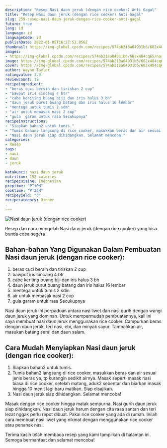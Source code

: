 ```yaml
---
description: "Resep Nasi daun jeruk (dengan rice cooker) Anti Gagal"
title: "Resep Nasi daun jeruk (dengan rice cooker) Anti Gagal"
slug: 259-resep-nasi-daun-jeruk-dengan-rice-cooker-anti-gagal
future: true
lang: id
language: id
languageCode: id
publishDate: 2022-01-05T16:27:52.856Z 
thumbnail: https://img-global.cpcdn.com/recipes/574ab218a04931b6/682x484cq65/nasi-daun-jeruk-dengan-rice-cooker-foto-resep-utama.png
images:
- https://img-global.cpcdn.com/recipes/574ab218a04931b6/682x484cq65/nasi-daun-jeruk-dengan-rice-cooker-foto-resep-utama.png
image: https://img-global.cpcdn.com/recipes/574ab218a04931b6/682x484cq65/nasi-daun-jeruk-dengan-rice-cooker-foto-resep-utama.png
cover: https://img-global.cpcdn.com/recipes/574ab218a04931b6/682x484cq65/nasi-daun-jeruk-dengan-rice-cooker-foto-resep-utama.png
author: Wayne Taylor
ratingvalue: 3.9
reviewcount: 12
recipeingredient:
- "beras cuci bersih dan tiriskan 2 cup"
- "bawput iris cincang 4 btr"
- "cabe keriting buang biji dan iris halus 3 bh"
- "daun jeruk purut buang batang dan iris halus 16 lembar"
- "mentega untuk tumis 2 sdm"
- "air untuk memasak nasi 2 cup"
- "gula  garam untuk rasa Secukupnya"
recipeinstructions:
- "Siapkan bahan2 untuk tumis."
- "Tumis bahan2 langsung di rice cooker, masukkan beras dan air sesuai jenis beras ya, tp kurangin sedikit airnya. Masak seperti masak nasi biasa di rice cooker, setelah matang, aduk2 sebentar dan biarkan masak hingga 10 menit lagi baru matikan. Siap disajikan."
- "Nasi daun jeruk siap dihidangkan. Selamat mencoba!"
categories:
- Resep
tags:
- nasi
- daun
- jeruk

katakunci: nasi daun jeruk 
nutrition: 152 calories
recipecuisine: Indonesian
preptime: "PT10M"
cooktime: "PT32M"
recipeyield: "3"
recipecategory: Dinner
. 
---
```



![Nasi daun jeruk (dengan rice cooker)](https://img-global.cpcdn.com/recipes/574ab218a04931b6/682x484cq65/nasi-daun-jeruk-dengan-rice-cooker-foto-resep-utama.png)

Resep dan cara mengolah  Nasi daun jeruk (dengan rice cooker) yang bisa bunda coba segera

<!--inarticleads1-->

## Bahan-bahan Yang Digunakan Dalam Pembuatan Nasi daun jeruk (dengan rice cooker):

1. beras cuci bersih dan tiriskan 2 cup
1. bawput iris cincang 4 btr
1. cabe keriting buang biji dan iris halus 3 bh
1. daun jeruk purut buang batang dan iris halus 16 lembar
1. mentega untuk tumis 2 sdm
1. air untuk memasak nasi 2 cup
1. gula  garam untuk rasa Secukupnya

Nasi daun jeruk ini perpaduan antara nasi liwet dan nasi gurih dengan wangi daun jeruk yang dominan. Untuk mempermudah pembuatannya, kali ini saya membuat nasi daun jeruk menggunakan rice cooker. Campurkan beras dengan daun jeruk, teri nasi, ebi, dan minyak sayur. Tambahkan air, masukan batang serai dan daun salam. 

<!--inarticleads2-->

## Cara Mudah Menyiapkan Nasi daun jeruk (dengan rice cooker):

1. Siapkan bahan2 untuk tumis.
1. Tumis bahan2 langsung di rice cooker, masukkan beras dan air sesuai jenis beras ya, tp kurangin sedikit airnya. Masak seperti masak nasi biasa di rice cooker, setelah matang, aduk2 sebentar dan biarkan masak hingga 10 menit lagi baru matikan. Siap disajikan.
1. Nasi daun jeruk siap dihidangkan. Selamat mencoba!


Masak dengan rice cooker hingga matak sempurna. Nasi gurih daun jeruk siap dihidangkan. Nasi daun jeruk harum dengan cita rasa santan dan teri lezat nggak perlu repot dibuat. Pakai rice cooker yang ada di rumah. Inilah cara membuat nasi liwet yang nikmat dengan menggunakan rice cooker atau penanak nasi. 

Terima kasih telah membaca resep yang kami tampilkan di halaman ini. Semoga bermanfaat dan selamat mencoba!
